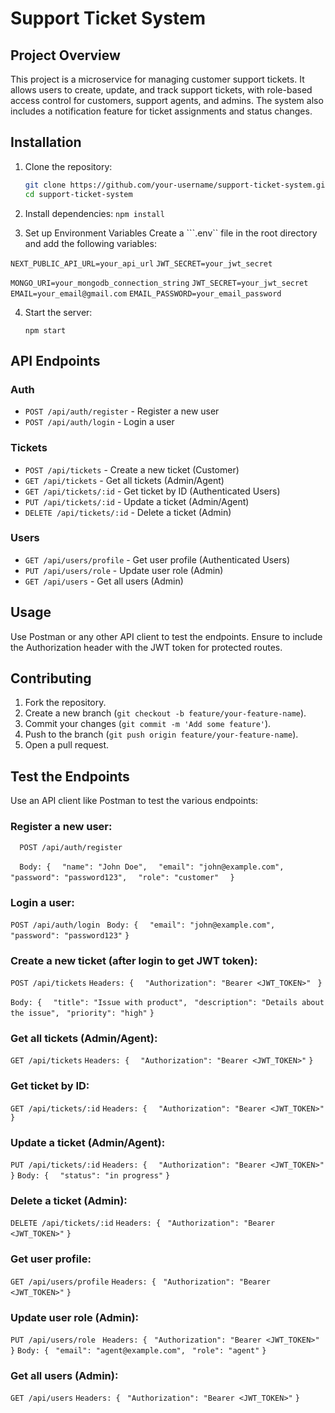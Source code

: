 # Support Ticket System

## Project Overview
This project is a microservice for managing customer support tickets. It allows users to create, update, and track support tickets, with role-based access control for customers, support agents, and admins. The system also includes a notification feature for ticket assignments and status changes.

## Installation

1. Clone the repository:
   ```bash
   git clone https://github.com/your-username/support-ticket-system.git
   cd support-ticket-system


2. Install dependencies:
   ```npm install```



3. Set up Environment Variables
Create a ```.env`` file in the root directory and add the following variables:

```NEXT_PUBLIC_API_URL=your_api_url```
```JWT_SECRET=your_jwt_secret```


```MONGO_URI=your_mongodb_connection_string```
```JWT_SECRET=your_jwt_secret```
```EMAIL=your_email@gmail.com```
```EMAIL_PASSWORD=your_email_password```


4. Start the server:

   ```npm start```

## API Endpoints

### Auth
- `POST /api/auth/register` - Register a new user
- `POST /api/auth/login` - Login a user

### Tickets
- `POST /api/tickets` - Create a new ticket (Customer)
- `GET /api/tickets` - Get all tickets (Admin/Agent)
- `GET /api/tickets/:id` - Get ticket by ID (Authenticated Users)
- `PUT /api/tickets/:id` - Update a ticket (Admin/Agent)
- `DELETE /api/tickets/:id` - Delete a ticket (Admin)

### Users
- `GET /api/users/profile` - Get user profile (Authenticated Users)
- `PUT /api/users/role` - Update user role (Admin)
- `GET /api/users` - Get all users (Admin)

## Usage
Use Postman or any other API client to test the endpoints. Ensure to include the Authorization header with the JWT token for protected routes.

## Contributing
1. Fork the repository.
2. Create a new branch (`git checkout -b feature/your-feature-name`).
3. Commit your changes (`git commit -m 'Add some feature'`).
4. Push to the branch (`git push origin feature/your-feature-name`).
5. Open a pull request.



## Test the Endpoints

Use an API client like Postman to test the various endpoints:

### Register a new user:

```   POST /api/auth/register ```
   
```   Body: { ```
```   "name": "John Doe", ```
```   "email": "john@example.com", ```
```   "password": "password123", ```
```   "role": "customer" ```
```   } ```


### Login a user:

```POST /api/auth/login ```
```Body: { ```
```  "email": "john@example.com", ```
```  "password": "password123" ```
``` } ```


### Create a new ticket (after login to get JWT token):

``` POST /api/tickets ```
```Headers: { ```
```  "Authorization": "Bearer <JWT_TOKEN>" ```
``` }```


```Body: { ```
```  "title": "Issue with product", ```
```  "description": "Details about the issue", ```
```  "priority": "high" ```
``` } ```


### Get all tickets (Admin/Agent):

```GET /api/tickets```
```Headers: {```
```  "Authorization": "Bearer <JWT_TOKEN>"```
```}```


### Get ticket by ID:

```GET /api/tickets/:id```
```Headers: {```
```  "Authorization": "Bearer <JWT_TOKEN>"```
```}```


### Update a ticket (Admin/Agent):

```PUT /api/tickets/:id```
```Headers: {```
```  "Authorization": "Bearer <JWT_TOKEN>"```
```}```
```Body: {```
```  "status": "in progress"```
```}```


### Delete a ticket (Admin):

``` DELETE /api/tickets/:id ```
``` Headers: { ```
```  "Authorization": "Bearer <JWT_TOKEN>" ```
``` } ```


### Get user profile:

``` GET /api/users/profile ```
``` Headers: { ```
```  "Authorization": "Bearer <JWT_TOKEN>" ```
``` } ```


### Update user role (Admin):

```PUT /api/users/role ```
``` Headers: { ```
```  "Authorization": "Bearer <JWT_TOKEN>" ```
``` } ```
``` Body: { ```
```  "email": "agent@example.com", ```
```  "role": "agent" ```
``` } ```


### Get all users (Admin):

``` GET /api/users ```
``` Headers: { ```
```  "Authorization": "Bearer <JWT_TOKEN>" ```
```} ```